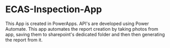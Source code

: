 # ECAS-Inspection-App
This App is created in PowerApps. API's are developed using Power Automate. This app automates the report creation by taking photos from app, saving them to sharepoint's dedicated folder and then then generating the report from it.
